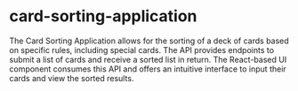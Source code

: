 # card-sorting-application
The Card Sorting Application allows for the sorting of a deck of cards based on specific rules, including special cards. The API provides endpoints to submit a list of cards and receive a sorted list in return. The React-based UI component consumes this API and offers an intuitive interface to input their cards and view the sorted results.
